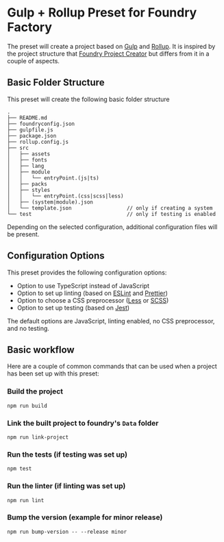 # Gulp + Rollup Preset for Foundry Factory

The preset will create a project based on [Gulp] and [Rollup]. It is inspired
by the project structure that [Foundry Project Creator] but differs from it in
a couple of aspects.

## Basic Folder Structure

This preset will create the following basic folder structure

```
.
├── README.md
├── foundryconfig.json
├── gulpfile.js
├── package.json
├── rollup.config.js
├── src
│   ├── assets
│   ├── fonts
│   ├── lang
│   ├── module
│   │   └── entryPoint.(js|ts)
│   ├── packs
│   ├── styles
│   │   └── entryPoint.(css|scss|less)
│   ├── (system|module).json
│   └── template.json                  // only if creating a system
└── test                               // only if testing is enabled
```

Depending on the selected configuration, additional configuration files will be
present.

## Configuration Options

This preset provides the following configuration options:

- Option to use TypeScript instead of JavaScript
- Option to set up linting (based on [ESLint] and [Prettier])
- Option to choose a CSS preprocessor ([Less] or [SCSS])
- Option to set up testing (based on [Jest])

The default options are JavaScript, linting enabled, no CSS preprocessor, and no testing.
## Basic workflow

Here are a couple of common commands that can be used when a project has been
set up with this preset:

### Build the project

```
npm run build
```

### Link the built project to foundry's `Data` folder

```
npm run link-project
```

### Run the tests (if testing was set up)

```
npm test
```

### Run the linter (if linting was set up)

```
npm run lint
```

### Bump the version (example for minor release)

```
npm run bump-version -- --release minor
```

[Gulp]: https://gulpjs.com/
[Rollup]: https://rollupjs.org/
[Foundry Project Creator]: https://gitlab.com/foundry-projects/foundry-pc/create-foundry-project
[ESLint]: https://eslint.org/
[Prettier]: https://prettier.io/
[Less]: http://lesscss.org/
[SCSS]: https://sass-lang.com/documentation/syntax#scss
[Jest]: https://jestjs.io/
